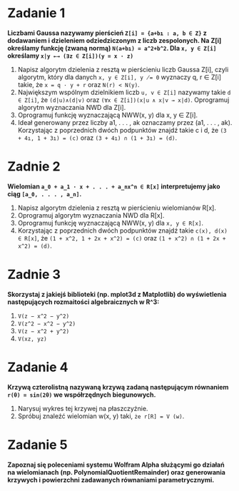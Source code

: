 # Zadanie 1
**Liczbami Gaussa nazywamy pierścień `Z[i] = {a+bı : a, b ∈ Z}` z dodawaniem i dzieleniem odziedziczonym z liczb zespolonych. Na Z[i] określamy funkcję (zwaną normą) `N(a+bı) = a^2+b^2`. Dla `x, y ∈ Z[i]` określamy `x|y ←→ (∃z ∈ Z[i])(y = x · z)`**

1. Napisz algorytm dzielenia z resztą w pierścieniu liczb Gaussa Z[i], czyli algorytm, który dla danych
`x, y ∈ Z[i], y ̸= 0` wyznaczy q, r ∈ Z[i] takie, że `x = q · y + r` oraz `N(r) < N(y)`.
2. Największym wspólnym dzielnikiem liczb `u, v ∈ Z[i]` nazywamy takie `d ∈ Z[i]`, że `(d|u)∧(d|v)` oraz
`(∀x ∈ Z[i])(x|u ∧ x|v → x|d)`.
Oprogramuj algorytm wyznaczania NWD dla Z[i].
3. Oprogramuj funkcję wyznaczającą NWW(x, y) dla x, y ∈ Z[i].
4. Ideał generowany przez liczby a1, . . . , ak oznaczamy przez (a1, . . . , ak). Korzystając z poprzednich
dwóch podpunktów znajdź takie c i d, że `(3 + 4ı, 1 + 3ı) = (c)` oraz `(3 + 4ı) ∩ (1 + 3ı) = (d)`.

# Zadnie 2
**Wielomian `a_0 + a_1 · x + . . . + a_nx^n ∈ R[x]` interpretujemy jako ciąg `[a_0, . . . , a_n]`.**
1. Napisz algorytm dzielenia z resztą w pierścieniu wielomianów R[x].
2. Oprogramuj algorytm wyznaczania NWD dla R[x].
3. Oprogramuj funkcję wyznaczającą NWW(x, y) dla `x, y ∈ R[x]`.
4. Korzystając z poprzednich dwóch podpunktów znajdź takie `c(x), d(x) ∈ R[x]`, że `(1 + x^2, 1 + 2x + x^2) = (c)` oraz `(1 + x^2) ∩ (1 + 2x + x^2) = (d)`.

# Zadnie 3
**Skorzystaj z jakiejś biblioteki (np. mplot3d z Matplotlib) do wyświetlenia następujących rozmaitości algebraicznych w R^3:**
1. ```V(z − x^2 − y^2)```
2. ```V(z^2 − x^2 − y^2)```
3. ```V(z − x^2 + y^2)```
4. ```V(xz, yz)```

# Zadanie 4
**Krzywą czterolistną nazywaną krzywą zadaną następującym równaniem `r(θ) = sin(2θ)` we współrzędnych biegunowych.**
1. Narysuj wykres tej krzywej na płaszczyźnie.
2. Spróbuj znaleźć wielomian w(x, y) taki, `że r[R] = V (w)`.

# Zadanie 5
**Zapoznaj się poleceniami systemu Wolfram Alpha służącymi go działań na wielomianach (np. PolynomialQuotientRemainder) oraz generowania krzywych i powierzchni zadawanych równaniami parametrycznymi.**
